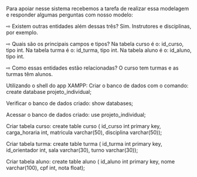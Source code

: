 


Para apoiar nesse sistema recebemos a tarefa de realizar essa modelagem e responder algumas perguntas com nosso modelo:

⇨ Existem outras entidades além dessas três? Sim. Instrutores e disciplinas, por exemplo.

⇨ Quais são os principais campos e tipos? Na tabela curso é o: id_curso, tipo int. Na tabela turma é o: id_turma, tipo int. Na tabela aluno é o: id_aluno, tipo int.

⇨ Como essas entidades estão relacionadas? O curso tem turmas e as turmas têm alunos.

Utilizando o shell do app XAMPP: Criar o banco de dados com o comando: create database projeto_individual;

Verificar o banco de dados criado: show databases;

Acessar o banco de dados criado: use projeto_individual;

Criar tabela curso:
create table curso ( id_curso int primary key, carga_horaria int, matricula varchar(50), disciplina varchar(50));

Criar tabela turma:
create table turma ( id_turma int primary key, id_orientador int, sala varchar(30), turno varchar(30));

Criar tabela aluno:
create table aluno ( id_aluno int primary key, nome varchar(100), cpf int, nota float);
